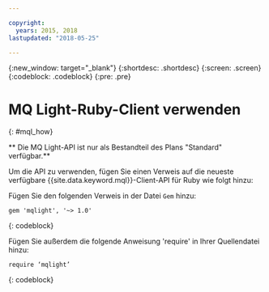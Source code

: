 ```yaml
---

copyright:
  years: 2015, 2018
lastupdated: "2018-05-25"

---
```


{:new_window: target="_blank"}
{:shortdesc: .shortdesc}
{:screen: .screen}
{:codeblock: .codeblock}
{:pre: .pre}

# MQ Light-Ruby-Client verwenden
{: #mql_how}

** Die MQ Light-API ist nur als Bestandteil des Plans "Standard" verfügbar.**
<br/>

Um die API zu verwenden, fügen Sie einen Verweis auf die neueste verfügbare {{site.data.keyword.mql}}-Client-API für Ruby wie folgt hinzu:

Fügen Sie den folgenden Verweis in der Datei <code>Gem</code> hinzu:

```
gem 'mqlight', '~> 1.0'
```
{: codeblock}

Fügen Sie außerdem die folgende Anweisung 'require' in Ihrer Quellendatei hinzu:

```
require ‘mqlight’
```
{: codeblock}

<!-- Comment from Andrew
Instructions for getting started, with links for more info
Simple send source and receive source in-line

-->


